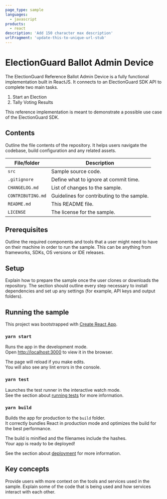```yaml
---
page_type: sample
languages:
  - javascript
products:
  - react
description: 'Add 150 character max description'
urlFragment: 'update-this-to-unique-url-stub'
---
```


# ElectionGuard Ballot Admin Device

<!--
Guidelines on README format: https://review.docs.microsoft.com/help/onboard/admin/samples/concepts/readme-template?branch=master

Guidance on onboarding samples to docs.microsoft.com/samples: https://review.docs.microsoft.com/help/onboard/admin/samples/process/onboarding?branch=master

Taxonomies for products and languages: https://review.docs.microsoft.com/new-hope/information-architecture/metadata/taxonomies?branch=master
-->

The ElectionGuard Reference Ballot Admin Device is a fully functional
implementation built in ReactJS. It connects to an ElectionGuard SDK API to
complete two main tasks.

1. Start an Election
2. Tally Voting Results

This reference implementation is meant to demonstrate a possible use case of the
ElectionGuard SDK.

## Contents

Outline the file contents of the repository. It helps users navigate the
codebase, build configuration and any related assets.

| File/folder       | Description                                |
| ----------------- | ------------------------------------------ |
| `src`             | Sample source code.                        |
| `.gitignore`      | Define what to ignore at commit time.      |
| `CHANGELOG.md`    | List of changes to the sample.             |
| `CONTRIBUTING.md` | Guidelines for contributing to the sample. |
| `README.md`       | This README file.                          |
| `LICENSE`         | The license for the sample.                |

## Prerequisites

Outline the required components and tools that a user might need to have on
their machine in order to run the sample. This can be anything from frameworks,
SDKs, OS versions or IDE releases.

## Setup

Explain how to prepare the sample once the user clones or downloads the
repository. The section should outline every step necessary to install
dependencies and set up any settings (for example, API keys and output folders).

## Running the sample

This project was bootstrapped with
[Create React App](https://github.com/facebook/create-react-app).

### `yarn start`

Runs the app in the development mode.<br /> Open
[http://localhost:3000](http://localhost:3000) to view it in the browser.

The page will reload if you make edits.<br /> You will also see any lint errors
in the console.

### `yarn test`

Launches the test runner in the interactive watch mode.<br /> See the section
about
[running tests](https://facebook.github.io/create-react-app/docs/running-tests)
for more information.

### `yarn build`

Builds the app for production to the `build` folder.<br /> It correctly bundles
React in production mode and optimizes the build for the best performance.

The build is minified and the filenames include the hashes.<br /> Your app is
ready to be deployed!

See the section about
[deployment](https://facebook.github.io/create-react-app/docs/deployment) for
more information.

## Key concepts

Provide users with more context on the tools and services used in the sample.
Explain some of the code that is being used and how services interact with each
other.
